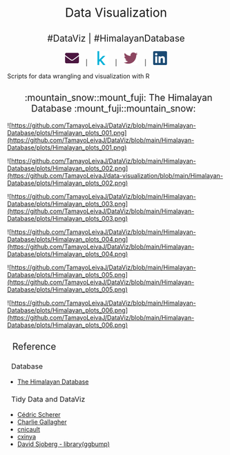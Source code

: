 <h1 style="font-weight:normal" align="center">
&nbsp;Data Visualization&nbsp;
</h1>

<h2 style="font-weight:normal" align="center">
&nbsp;#DataViz | #HimalayanDatabase&nbsp;
</h2>

<div align="center">

&nbsp;&nbsp;&nbsp; 
<a href="mailto:j.tamayo.leiva@gmail.com"><img height="32" width="32" src="https://github.com/TamayoLeivaJ/TamayoLeivaJ/blob/main/Image/logo/envelope-solid.svg" /></a> 
&nbsp;&nbsp;&nbsp;|&nbsp;&nbsp;&nbsp; 
<a href="https://www.kaggle.com/jtamayo"><img height="32" width="32" src="https://github.com/TamayoLeivaJ/TamayoLeivaJ/blob/main/Image/logo/kaggle.svg" /></a>
&nbsp;&nbsp;&nbsp;|&nbsp;&nbsp;&nbsp; 
<a href="https://twitter.com/TamayoLeiva_J"><img height="32" width="32" src="https://github.com/TamayoLeivaJ/TamayoLeivaJ/blob/main/Image/logo/twitter.svg" /></a> 
&nbsp;&nbsp;&nbsp;|&nbsp;&nbsp;&nbsp;
<a href="https://www.linkedin.com/in/javier-ignacio-tamayo-leiva-94613267/"><img height="32" width="32" src="https://github.com/TamayoLeivaJ/TamayoLeivaJ/blob/main/Image/logo/linkedin.svg" /></a>
&nbsp;&nbsp;&nbsp;
</div>

Scripts for data wrangling and visualization with R

<h2 style="font-weight:normal" align="center">
&nbsp; :mountain_snow::mount_fuji: The Himalayan Database :mount_fuji::mountain_snow: &nbsp;
</h2>

![https://github.com/TamayoLeivaJ/DataViz/blob/main/Himalayan-Database/plots/Himalayan_plots_001.png](https://github.com/TamayoLeivaJ/DataViz/blob/main/Himalayan-Database/plots/Himalayan_plots_001.png) 

![https://github.com/TamayoLeivaJ/DataViz/blob/main/Himalayan-Database/plots/Himalayan_plots_002.png](https://github.com/TamayoLeivaJ/data-visualization/blob/main/Himalayan-Database/plots/Himalayan_plots_002.png) 

![https://github.com/TamayoLeivaJ/DataViz/blob/main/Himalayan-Database/plots/Himalayan_plots_003.png](https://github.com/TamayoLeivaJ/DataViz/blob/main/Himalayan-Database/plots/Himalayan_plots_003.png)

![https://github.com/TamayoLeivaJ/DataViz/blob/main/Himalayan-Database/plots/Himalayan_plots_004.png](https://github.com/TamayoLeivaJ/DataViz/blob/main/Himalayan-Database/plots/Himalayan_plots_004.png)

![https://github.com/TamayoLeivaJ/DataViz/blob/main/Himalayan-Database/plots/Himalayan_plots_005.png](https://github.com/TamayoLeivaJ/DataViz/blob/main/Himalayan-Database/plots/Himalayan_plots_005.png)

![https://github.com/TamayoLeivaJ/DataViz/blob/main/Himalayan-Database/plots/Himalayan_plots_006.png](https://github.com/TamayoLeivaJ/DataViz/blob/main/Himalayan-Database/plots/Himalayan_plots_006.png)

<h2 style="font-weight:normal" align="left">
&nbsp; Reference &nbsp;
</h2>

<h3 style="font-weight:normal" align="left">
&nbsp; Database &nbsp;
</h3>

- [The Himalayan Database](https://www.himalayandatabase.com)

<h3 style="font-weight:normal" align="left">
&nbsp; Tidy Data and DataViz &nbsp;
</h3>

- [Cédric Scherer](https://github.com/Z3tt/TidyTuesday)
- [Charlie Gallagher](https://github.com/charlie-gallagher/tidy-tuesday/tree/master/himalayan_mts)
- [cnicault](https://github.com/cnicault/tidytuesday)
- [cxinya](https://github.com/cxinya/tidy-tuesday)
- [David Sjoberg - library(ggbump)](https://github.com/davidsjoberg/ggbump/)

